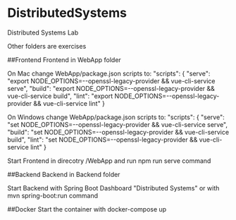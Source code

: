 # DistributedSystems
Distributed Systems Lab

Other folders are exercises

##Frontend
Frontend in WebApp folder

On Mac change WebApp/package.json scripts to:
  "scripts": {
    "serve": "export NODE_OPTIONS=--openssl-legacy-provider && vue-cli-service serve",
    "build": "export NODE_OPTIONS=--openssl-legacy-provider && vue-cli-service build",
    "lint": "export NODE_OPTIONS=--openssl-legacy-provider && vue-cli-service lint"
  }

On Windows change WebApp/package.json scripts to:
  "scripts": {
    "serve": "set NODE_OPTIONS=--openssl-legacy-provider && vue-cli-service serve",
    "build": "set NODE_OPTIONS=--openssl-legacy-provider && vue-cli-service build",
    "lint": "set NODE_OPTIONS=--openssl-legacy-provider && vue-cli-service lint"
  }

Start Frontend in direcotry /WebApp and run npm run serve command

##Backend
Backend in Backend folder

Start Backend with Spring Boot Dashboard "Distributed Systems" or with mvn spring-boot:run command

##Docker
Start the container with docker-compose up